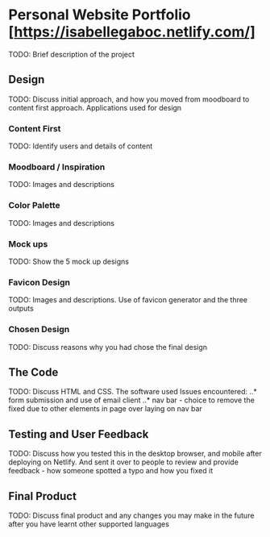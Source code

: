 # Personal Website Portfolio [https://isabellegaboc.netlify.com/]

TODO: Brief description of the project

## Design
TODO:
Discuss initial approach, and how you moved from moodboard to content first approach. Applications used for design

### Content First
TODO: Identify users and details of content


### Moodboard / Inspiration
TODO: Images and descriptions

### Color Palette
TODO: Images and descriptions

### Mock ups
TODO: Show the 5 mock up designs

### Favicon Design
TODO: Images and descriptions. Use of favicon generator and the three outputs

### Chosen Design
TODO: Discuss reasons why you had chose the final design

## The Code

TODO: Discuss HTML and CSS. The software used Issues encountered: 
..* form submission and use of email client
..* nav bar - choice to remove the fixed due to other elements in page over laying on nav bar

## Testing and User Feedback
TODO: Discuss how you tested this in the desktop browser, and mobile after deploying on Netlify. And sent it over to people to review and provide feedback - how someone spotted a typo and how you fixed it

## Final Product
TODO: Discuss final product and any changes you may make in the future after you have learnt other supported languages
